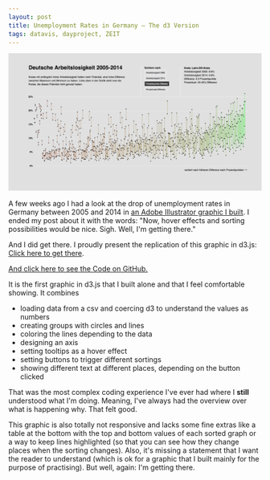 ```yaml
---
layout: post
title: Unemployment Rates in Germany – The d3 Version
tags: datavis, dayproject, ZEIT
---
```



[![image](/pic/141122_GraphicUnemployment.png)](http://lisacharlotterost.de/Graphic-Unemployment-in-Germany/)

A few weeks ago I had a look at the drop of unemployment rates in Germany between 2005 and 2014 in [an Adobe Illustrator graphic I built](http://lisacharlotterost.github.io/2014/10/17/Unemployment-Rates-in-Germany/). I ended my post about it with the words: "Now, hover effects and sorting possibilities would be nice. Sigh. Well, I'm getting there." 

And I did get there. I proudly present the replication of this graphic in d3.js: [Click here to get there](http://lisacharlotterost.de/Graphic-Unemployment-in-Germany/). 

[And click here to see the Code on GitHub.](https://github.com/lisacharlotterost/Graphic-Unemployment-in-Germany)

It is the first graphic in d3.js that I built alone and that I feel comfortable showing. It combines 

- loading data from a csv and coercing d3 to understand the values as numbers
- creating groups with circles and lines
- coloring the lines depending to the data
- designing an axis
- setting tooltips as a hover effect
- setting buttons to trigger different sortings
- showing different text at different places, depending on the button clicked


That was the most complex coding experience I've ever had where I **still** understood what I'm doing. Meaning, I've always had the overview over what is happening why. That felt good.

This graphic is also totally not responsive and lacks some fine extras like a table at the bottom with the top and bottom values of each sorted graph or a way to keep lines highlighted (so that you can see how they change places when the sorting changes). Also, it's missing a statement that I want the reader to understand (which is ok for a graphic that I built mainly for the purpose of practising). But well, again: I'm getting there. 
